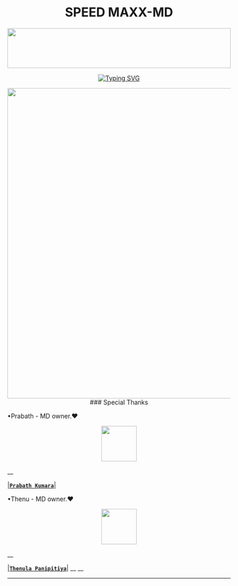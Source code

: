 
<h1 align="center">SPEED MAXX-MD </h1>

<img src="https://i.imgur.com/dBaSKWF.gif" height="90" width="100%">

<p align="center">
<a href="https://git.io/typing-svg"><img src="https://readme-typing-svg.demolab.com?font=Fira+Code&weight=610&size=33&pause=1000&color=30C5FF&width=435&lines=SPEED+MAX+WHATSAPP+BOT" alt="Typing SVG" /></a>
</p>
<p align="center">
<a href="https://mr-sanuth-santhush2024.on.drv.tw/www.mr-santhush.com/">
    <img src="https://i.ibb.co/gPSxHLd/Speed-Maxx.jpg"  width="700px">
</a>
    ### Special Thanks  

   <p align="left">•Prabath - MD owner.❤️</p>

   <p align="center"><a href="https://github.com/prabathLK/"><img src="https://avatars.githubusercontent.com/u/106251140?v=4" width=80 height=80></a></p> 
   __
<p align="left">

 |**[`Prabath Kumara`](https://github.com/prabathLK)**|

<p align="left">•Thenu - MD owner.❤️</p>

   <p align="center"><a href="https://github.com/darkhackersl"><img src="https://avatars.githubusercontent.com/u/120708576?v=4" width=80 height=80></a></p> 
   __
<p align="center">

 |**[`Thenula Panipitiya`](https://github.com/darkhackersl)**|
 __
 __
 </p>

<hr>
